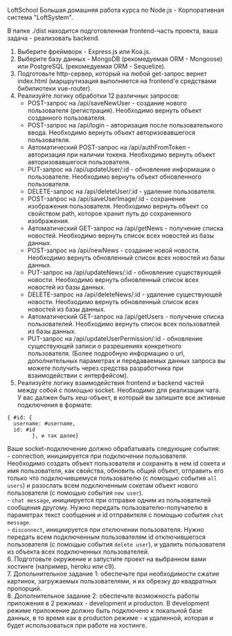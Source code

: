 LoftSchool
Большая домашняя работа курса по Node.js - Корпоративная система "LoftSystem".

В папке ./dist находится подготовленная frontend-часть проекта, ваша задача - реализовать backend.

1. Выберите фреймворк - Express.js или Koa.js.
2. Выберите базу данных - MongoDB (рекомедуемая ORM - Mongoose) или PostgreSQL (рекомедуемая ORM - Sequelize).
3. Подготовьте http-сервер, который на любой get-запрос вернет index.html (маршрутизация выполняется на frontend'e средствами бибилиотеки vue-router).
4. Реализуйте логику обработки 12 различных запросов:
    - POST-запрос на /api/saveNewUser - создание нового пользователя (регистрация). Необходимо вернуть объект созданного пользователя.
    - POST-запрос на /api/login - авторизация после пользователького ввода. Необходимо вернуть объект авторизовавшегося пользователя.
    - Автоматический POST-запрос на /api/authFromToken - авторизация при наличии токена. Необходимо вернуть объект авторизовавшегося пользователя.
    - PUT-запрос на /api/updateUser/:id - обновление информации о пользователе. Необходимо вернуть объект обновленного пользователя.
    - DELETE-запрос на /api/deleteUser/:id - удаление пользователя.
    - POST-запрос на /api/saveUserImage/:id - сохранение изображения пользователя. Необходимо вернуть объект со свойством path, которое хранит путь до сохраненного изображения.
    - Автоматический GET-запрос на /api/getNews - получение списка новостей. Необходимо вернуть список всех новостей из базы данных.
    - POST-запрос на /api/newNews - создание новой новости. Необходимо вернуть обновленный список всех новостей из базы данных.
    - PUT-запрос на /api/updateNews/:id - обновление существующей новости. Необходимо вернуть обновленный список всех новостей из базы данных.
    - DELETE-запрос на /api/deleteNews/:id - удаление существующей новости. Необходимо вернуть обновленный список всех новостей из базы данных.
    - Автоматический GET-запрос на /api/getUsers - получение списка пользователей. Необходимо вернуть список всех пользоватлей из базы данных.
    - PUT-запрос на /api/updateUserPermission/:id - обновление существующей записи о разрешениях конкретного пользователя.
(Более подробную информацию о url, дополнительных параметрах и передаваемых данных запроса вы можете получить через средства разработчика при взаимодействии с интерфейсом).
5. Реализуйте логику взаимодействия frontend и backend частей между собой с помощью socket. Необходимо для реализации чата. У вас далжен быть хеш-объект, в который вы запишите все активные подключения в формате:
```
{ #id: {
  username: #username, 
  id: #id
        }, и так далее}
```
Ваше socket-подключение должно обрабатывать следующие события:  
    - connection, инициируется при подключении пользователя. Необходимо создать объект пользователя и сохранить в нем id сокета и имя пользователя, как свойства, обновить общий объект, отправить его только что подключившемуся пользователю (с помощью события `all users`) и разослать всем подключенным сокетам объект нового пользователя (с помощью события `new user`).  
    - `chat message`, инициируется при отправке одним из пользователей сообщения другому. Нужно передать пользователю-получателю в параметрах текст сообщения и id отправителя с помощью события `chat message`.  
    - `disconnect`, инициируется при отключении пользователя. Нужно передать всем подключенным пользователям id отключившегося пользователя (с помощью события `delete user`), и удалить пользователя из объекта всех подключенных пользователей.  
6. Подготовьте окружение и запустите проект на выбранном вами хостинге (например, heroku или c9).  
7. Допольнительное задание 1: обеспечьте при необходимости сжатие картинок, загружаемых пользователями, и их обрезку до квадратных пропорций.  
8. Дополнительное задание 2: обеспечьте возможность работы приложения в 2 режимах - development и producton. В development режиме приложение должно быть подключено к локальной базе данных, в то время как в producton режиме - к удаленной, которая и будет использоваться при работе на хостинге.  
